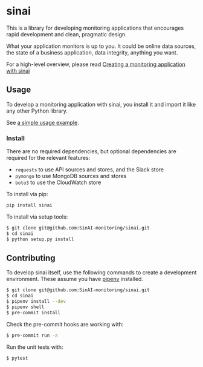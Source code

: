 # sinai

This is a library for developing monitoring applications that encourages rapid development and clean, pragmatic design.

What your application monitors is up to you. It could be online data sources, the state of a business application, data integrity, anything you want.

For a high-level overview, please read [Creating a monitoring application with sinai](INTRO.md)

## Usage

To develop a monitoring application with sinai, you install it and import it like any other Python library. 

See [a simple usage example](example.py).

### Install

There are no required dependencies, but optional dependencies are required for the relevant features:

* `requests` to use API sources and stores, and the Slack store
* `pymongo` to use MongoDB sources and stores
* `boto3` to use the CloudWatch store

To install via pip:

```bash
pip install sinai
```

To install via setup tools:

```bash
$ git clone git@github.com:SinAI-monitoring/sinai.git
$ cd sinai
$ python setup.py install
```

## Contributing

To develop sinai itself, use the following commands to create a development environment. These assume you have [pipenv](https://pipenv.pypa.io/en/latest/) installed.

```bash
$ git clone git@github.com:SinAI-monitoring/sinai.git
$ cd sinai
$ pipenv install --dev
$ pipenv shell
$ pre-commit install
```

Check the pre-commit hooks are working with:

```bash
$ pre-commit run -a
```

Run the unit tests with:

```bash
$ pytest
```
